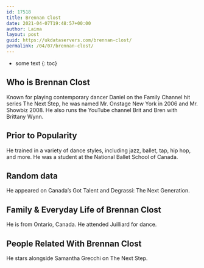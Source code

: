 ```yaml
---
id: 17518
title: Brennan Clost
date: 2021-04-07T19:48:57+00:00
author: Laima
layout: post
guid: https://ukdataservers.com/brennan-clost/
permalink: /04/07/brennan-clost/
---
```


* some text
{: toc}


## Who is Brennan Clost
                  
                  
                  
Known for playing contemporary dancer Daniel on the Family Channel hit series The Next Step, he was named Mr. Onstage New York in 2006 and Mr. Showbiz 2008. He also runs the YouTube channel Brit and Bren with Brittany Wynn. 
                  
              
            
              
            
                
                
                
## Prior to Popularity
                  
                  
                  
He trained in a variety of dance styles, including jazz, ballet, tap, hip hop, and more. He was a student at the National Ballet School of Canada. 
                  
              
            
              
            
                
                
                
## Random data
                  
                  
                  
He appeared on Canada&#8217;s Got Talent and Degrassi: The Next Generation. 
                  
              
            
              
            
                
                
                
## Family & Everyday Life of Brennan Clost
                  
                  
                  
He is from Ontario, Canada. He attended Juilliard for dance. 
                  
              
            
              
            
                
                
                
## People Related With Brennan Clost
                  
                  
                  
He stars alongside Samantha Grecchi on The Next Step. 
                  
              
            
              
            
                
              
            
              
              
            
            
              
            
          
          
          